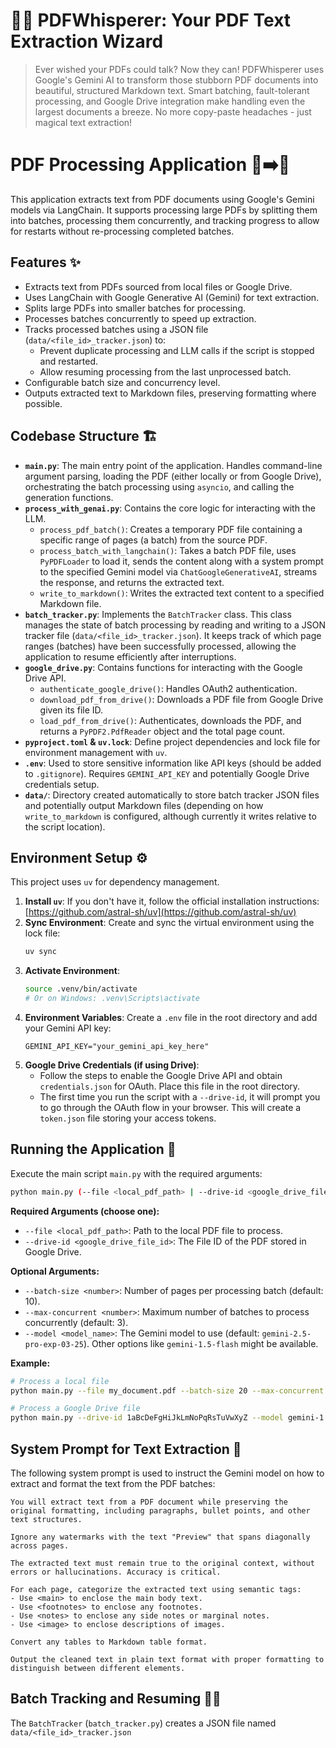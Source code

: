 # 📄✨ PDFWhisperer: Your PDF Text Extraction Wizard

> Ever wished your PDFs could talk? Now they can! PDFWhisperer uses Google's Gemini AI to transform those stubborn PDF documents into beautiful, structured Markdown text. Smart batching, fault-tolerant processing, and Google Drive integration make handling even the largest documents a breeze. No more copy-paste headaches - just magical text extraction!

# PDF Processing Application 📄➡️📝

This application extracts text from PDF documents using Google's Gemini models via LangChain. It supports processing large PDFs by splitting them into batches, processing them concurrently, and tracking progress to allow for restarts without re-processing completed batches.

## Features ✨

- Extracts text from PDFs sourced from local files or Google Drive.
- Uses LangChain with Google Generative AI (Gemini) for text extraction.
- Splits large PDFs into smaller batches for processing.
- Processes batches concurrently to speed up extraction.
- Tracks processed batches using a JSON file (`data/<file_id>_tracker.json`) to:
    - Prevent duplicate processing and LLM calls if the script is stopped and restarted.
    - Allow resuming processing from the last unprocessed batch.
- Configurable batch size and concurrency level.
- Outputs extracted text to Markdown files, preserving formatting where possible.

## Codebase Structure 🏗️

- **`main.py`**: The main entry point of the application. Handles command-line argument parsing, loading the PDF (either locally or from Google Drive), orchestrating the batch processing using `asyncio`, and calling the generation functions.
- **`process_with_genai.py`**: Contains the core logic for interacting with the LLM.
    - `process_pdf_batch()`: Creates a temporary PDF file containing a specific range of pages (a batch) from the source PDF.
    - `process_batch_with_langchain()`: Takes a batch PDF file, uses `PyPDFLoader` to load it, sends the content along with a system prompt to the specified Gemini model via `ChatGoogleGenerativeAI`, streams the response, and returns the extracted text.
    - `write_to_markdown()`: Writes the extracted text content to a specified Markdown file.
- **`batch_tracker.py`**: Implements the `BatchTracker` class. This class manages the state of batch processing by reading and writing to a JSON tracker file (`data/<file_id>_tracker.json`). It keeps track of which page ranges (batches) have been successfully processed, allowing the application to resume efficiently after interruptions.
- **`google_drive.py`**: Contains functions for interacting with the Google Drive API.
    - `authenticate_google_drive()`: Handles OAuth2 authentication.
    - `download_pdf_from_drive()`: Downloads a PDF file from Google Drive given its file ID.
    - `load_pdf_from_drive()`: Authenticates, downloads the PDF, and returns a `PyPDF2.PdfReader` object and the total page count.
- **`pyproject.toml` & `uv.lock`**: Define project dependencies and lock file for environment management with `uv`.
- **`.env`**: Used to store sensitive information like API keys (should be added to `.gitignore`). Requires `GEMINI_API_KEY` and potentially Google Drive credentials setup.
- **`data/`**: Directory created automatically to store batch tracker JSON files and potentially output Markdown files (depending on how `write_to_markdown` is configured, although currently it writes relative to the script location).

## Environment Setup ⚙️

This project uses `uv` for dependency management.

1.  **Install `uv`**: If you don't have it, follow the official installation instructions: [https://github.com/astral-sh/uv](https://github.com/astral-sh/uv)
2.  **Sync Environment**: Create and sync the virtual environment using the lock file:
    ```bash
    uv sync
    ```
3.  **Activate Environment**:
    ```bash
    source .venv/bin/activate
    # Or on Windows: .venv\Scripts\activate
    ```
4.  **Environment Variables**: Create a `.env` file in the root directory and add your Gemini API key:
    ```
    GEMINI_API_KEY="your_gemini_api_key_here"
    ```
5.  **Google Drive Credentials (if using Drive)**:
    - Follow the steps to enable the Google Drive API and obtain `credentials.json` for OAuth. Place this file in the root directory.
    - The first time you run the script with a `--drive-id`, it will prompt you to go through the OAuth flow in your browser. This will create a `token.json` file storing your access tokens.

## Running the Application 🚀

Execute the main script `main.py` with the required arguments:

```bash
python main.py (--file <local_pdf_path> | --drive-id <google_drive_file_id>) [options]
```

**Required Arguments (choose one):**

-   `--file <local_pdf_path>`: Path to the local PDF file to process.
-   `--drive-id <google_drive_file_id>`: The File ID of the PDF stored in Google Drive.

**Optional Arguments:**

-   `--batch-size <number>`: Number of pages per processing batch (default: 10).
-   `--max-concurrent <number>`: Maximum number of batches to process concurrently (default: 3).
-   `--model <model_name>`: The Gemini model to use (default: `gemini-2.5-pro-exp-03-25`). Other options like `gemini-1.5-flash` might be available.

**Example:**

```bash
# Process a local file
python main.py --file my_document.pdf --batch-size 20 --max-concurrent 5

# Process a Google Drive file
python main.py --drive-id 1aBcDeFgHiJkLmNoPqRsTuVwXyZ --model gemini-1.5-flash
```

## System Prompt for Text Extraction 🧠

The following system prompt is used to instruct the Gemini model on how to extract and format the text from the PDF batches:

```
You will extract text from a PDF document while preserving the original formatting, including paragraphs, bullet points, and other text structures.

Ignore any watermarks with the text "Preview" that spans diagonally across pages.

The extracted text must remain true to the original context, without errors or hallucinations. Accuracy is critical.

For each page, categorize the extracted text using semantic tags:
- Use <main> to enclose the main body text.
- Use <footnotes> to enclose any footnotes.
- Use <notes> to enclose any side notes or marginal notes.
- Use <image> to enclose descriptions of images.

Convert any tables to Markdown table format.

Output the cleaned text in plain text format with proper formatting to distinguish between different elements.
```

## Batch Tracking and Resuming 🔄💾

The `BatchTracker` (`batch_tracker.py`) creates a JSON file named `data/<file_id>_tracker.json`
